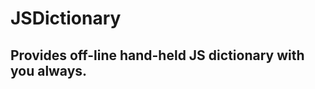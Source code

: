 # JSDictionary
Provides off-line hand-held JS dictionary with you always.
----------------------------------------------------------
